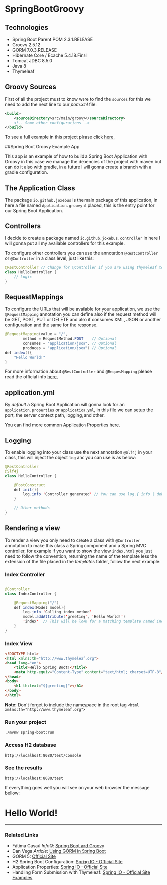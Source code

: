 # SpringBootGroovy

## Technologies

- Spring Boot Parent POM 2.3.1.RELEASE
- Groovy 2.5.12
- GORM 7.0.3.RELEASE
- Hibernate Core / Ecache 5.4.18.Final
- Tomcat JDBC 8.5.0
- Java 8
- Thymeleaf 

## Groovy Sources

First of all the project must to know were to find the `sources` for this we need to add the next line to our *pom.xml* file:

```xml
<build>
    <sourceDirectory>src/main/groovy</sourceDirectory>
    <!-- Some other configurations -->
</build>
```

To see a full example in this project please click [here.](https://raw.githubusercontent.com/Joxebus/SpringBootGroovy/master/pom.xml)

##Spring Boot Groovy Example App

This app is an example of how to build a Spring Boot Application with Groovy in this case we manage the depencies of the project with maven but can do it also with gradle, in a future I will gonna create a branch with a gradle configuration.

## The Application Class

The package `io.github.joxebus` is the main package of this application, in here a file named `Application.groovy` is placed, this is the entry point for our Spring Boot Application.

## Controllers

I decide to create a package named `io.github.joxebus.controller` in here I will gonna put all my available controllers for this example.

To configure other controllers you can use the annotation `@RestController` or `@Controller` in a class level, just like this:

``` java
@RestController // Change for @Controller if you are using thymeleaf to serve the views
class HelloController {
	// Logic
}
```

## RequestMappings

To configure the URLs that will be available for your application, we use the `@RequestMapping` annotation you can define also if the request method will be GET, POST, PUT or DELETE and also if consumes XML, JSON or another configuration and the same for the response.

```java
@RequestMapping(value = "/",
        method = RequestMethod.POST,   // Optional
        consumes = "application/json", // Optional
        produces = "application/json") // Optional
def index(){
    "Hello World!"
}
```

For more information about `@RestController` and `@RequesMapping` please read the official info [here.](http://docs.spring.io/spring-boot/docs/current/reference/htmlsingle/#getting-started-first-application-annotations)

## application.yml

By *default* a Spring Boot Application will gonna look for an `application.properties` or `application.yml`, in this file we can setup the port, the server context path, logging, and other.

You can find more common Application Properties [here.](http://docs.spring.io/spring-boot/docs/current/reference/html/common-application-properties.html)

## Logging

To enable logging into your class use the next annotation `@Slf4j` in your class, this will inject the object `log` and you can use is as below:

```java
@RestController
@Slf4j
class HelloController {

    @PostConstruct
    def init(){
        log.info 'Controller generated' // You can use log.{ info | debug | error | warn }
    }

    // Other methods
}
``` 

## Rendering a view

To render a view you only need to create a class with `@Controller` annotation to make this class a Spring component and a Spring MVC controller, for example if you want to show the view `index.html` you just need to follow the convention, returning the name of the template less the extension of the file placed in the _templates_ folder, follow the next example:


### Index Controller
```java

@Controller
class IndexController {

    @RequestMapping("/")
    def index(Model model){
        log.info 'Calling index method'
        model.addAttribute('greeting', 'Hello World!')
        'index'	 // This will be look for a matching template named index.html
    }
}
```

### Index View
```html
<!DOCTYPE html>
<html xmlns:th="http://www.thymeleaf.org">
<head lang="en">
    <title>Hello Spring Boot!</title>
    <meta http-equiv="Content-Type" content="text/html; charset=UTF-8"/>
</head>
<body>
    <h1 th:text="${greeting}"></h1>
</body>
</html>
```

**Note:** Don't forget to include the namespace in the root tag `<html xmlns:th="http://www.thymeleaf.org">`

### Run your project

```
./mvnw spring-boot:run
```

### Access H2 database

```
http://localhost:8080/test/console
```

### See the results

```
http://localhost:8080/test
```

If everything goes well you will see on your web browser the message bellow:

# Hello World!



--------
### Related Links
- Fátima Casaú *InfoQ*: [Spring Boot and Groovy](https://www.infoq.com/presentations/spring-groovy-gorm)
- Dan Vega *Article*: [Using GORM in Spring Boot](http://therealdanvega.com/blog/2015/11/25/using-gorm-in-spring-boot)
- GORM 5: [Official Site](http://gorm.grails.org/latest/)
- H2 Spring Boot Configuration: [Spring IO - Official Site](http://docs.spring.io/spring-boot/docs/current/reference/htmlsingle/#boot-features-sql-h2-console)
- Application Properties: [Spring IO - Official Site](http://docs.spring.io/spring-boot/docs/current/reference/html/common-application-properties.html)
- Handling Form Submission with Thymeleaf: [Spring IO - Official Site Examples](https://spring.io/guides/gs/handling-form-submission/)
